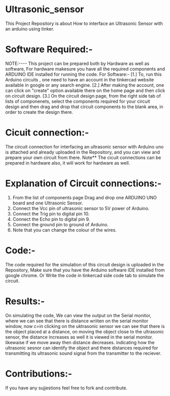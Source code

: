 # Ultrasonic_sensor
This Project Repository is about How to interface an Ultrasonic Sensor with an arduino using tinker. 
# Software Required:-
NOTE:---- This project can be prepared both by Hardware as well as software, For hardware makesure you have all the required components and ARDUINO IDE installed for running the code. 
For Software:-
[1.] To, run this Arduino circuits , one need to have an account in the tinkercad website available in google or any search engine. 
[2.] After making the account, one can click on "create" option available there on the home page and then click on circuit design.
[3.] On the circuit design page, from the right side tab of lists of componenets, select the components required for your circuit design and 
then drag and drop that circuit components to the blank area, in order to create the design there.
# Cicuit connection:-
The circuit connection for interfacing an ultrasonic sensor with Arduino uno is attached and already uploaded in the Repository, and  you can view and prepare your own circuit from there.
Note** The cicuit connections can be prepared in hardware also, it will work for hardware as well.
# Explanation of Circuit connections:-
1. From the list of components page Drag and drop one ARDUINO UNO board and one Ultrasonic Sensor.
2.  Connect the Vcc pin of ultrasonic sensor to 5V power of Arduino.
3.  Connect the Trig pin to digital pin 10.
4.  Connect the Echo pin to digital pin 9.
5.  Connect the ground pin to ground of Arduino.
6.  Note that you can change the colour of the wires.
# Code:- 
The code required for the simulation of this circuit design is uploaded in the Repository, Make sure that you have the Arduino software IDE installed from google chrome. Or Write the code in tinkercad side code tab to simulate the circuit. 
# Results:- 
On simulating the code, We can view the output on the Serial monitor, where we can see that there is distance wriiten on the serial monitor window, now c=in clicking on the uktrasonic sensor we can see that there is the object placed at a distance, on moving the object close to the ultrasonic sensor, the distance increases as well it is viewed in the serial monitor. likewaise if we move away then distance decreases. indicating how the ultrasonic sesnor can identify the object and there distances required for transmitting its ultrasonic sound signal from the transmitter to the reciever.
# Contributions:-
If you have any sujjestions feel free to fork and contribute. 
